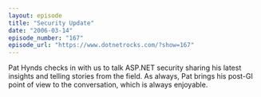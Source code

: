```yaml
---
layout: episode
title: "Security Update"
date: "2006-03-14"
episode_number: "167"
episode_url: "https://www.dotnetrocks.com/?show=167"
---
```


Pat Hynds checks in with us to talk ASP.NET security sharing his latest insights and telling stories from the field. As always, Pat brings his post-GI point of view to the conversation, which is always enjoyable.

